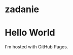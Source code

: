 # zadanie<!DOCTYPE html>
<html>
<body>
<h1>Hello World</h1>
<p>I'm hosted with GitHub Pages.</p>
</body>
</html>

